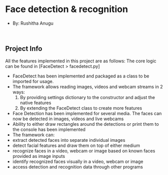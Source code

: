 # Face detection & recognition
+ By: Rushitha Anugu

<br />

## Project Info

All the features implemented in this project are as follows: 
The core logic can be found in [FaceDetect > facedetect.py]

+ FaceDetect has been implemented and packaged as a class to be imported for usage.
+ The framework allows reading images, videos and webcam streams in 2 ways: 
    1. By providing settings dictionary to the constructor and adjust the native features
    2. By extending the FaceDetect class to create more features
+ Face Detection has been implemented for several media. The faces can now be detected in images, videos and live webcams
+ Ability to either draw rectangles around the detections or print them to the console has been implemented
+ The framework can:
+ extract detected faces into separate individual images
+ detect facial features and draw them on top of either medium
+ recognize faces in a video, webcam or image based on known faces provided as image inputs
+ identify recognized faces visually in a video, webcam or image
+ access detection and recognition data through other programs


